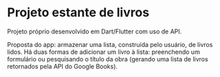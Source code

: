 # Projeto estante de livros

Projeto próprio desenvolvido em Dart/Flutter com uso de API.

Proposta do app: armazenar uma lista, construída pelo usuário, de livros lidos. Há duas formas de adicionar um livro à lista: preenchendo um formulário ou pesquisando o título da obra (gerando uma lista de livros retornados pela API do Google Books).
